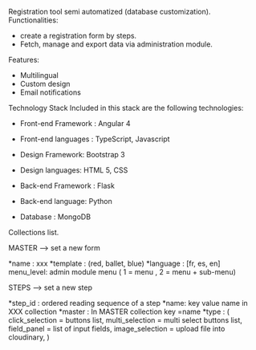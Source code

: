Registration tool semi automatized (database customization).
Functionalities: 
- create a registration form by steps. 
- Fetch, manage and export data via administration module.

Features: 
- Multilingual
- Custom design
- Email notifications

Technology Stack
Included in this stack are the following technologies:

- Front-end Framework : Angular 4
- Front-end languages : TypeScript, Javascript
- Design Framework: Bootstrap 3
- Design languages: HTML 5, CSS 

- Back-end Framework : Flask
- Back-end language: Python

- Database : MongoDB 



Collections list.

MASTER --> set a new form

*name : xxx 
*template : (red, ballet, blue)
*language :  [fr, es, en]
 menu_level: admin module menu ( 1 = menu , 2 = menu + sub-menu)

STEPS --> set a new step

*step_id : ordered reading sequence of a step
*name: key value name in XXX collection
*master : In MASTER collection key =name
*type : (
  click_selection = buttons list, 
  multi_selection = multi select buttons list, 
  field_panel = list of input fields,
  image_selection = upload file into cloudinary,
  )
